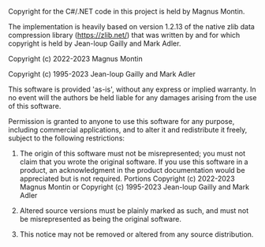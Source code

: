 Copyright for the C#/.NET code in this project is held by Magnus Montin.

The implementation is heavily based on version 1.2.13 of the native zlib data compression library (https://zlib.net/) that was written by and for which copyright is held by Jean-loup Gailly and Mark Adler.

Copyright (c) 2022-2023 Magnus Montin

Copyright (c) 1995-2023 Jean-loup Gailly and Mark Adler

This software is provided 'as-is', without any express or implied warranty. In no event will the authors be held liable for any damages arising from the use of this software.

Permission is granted to anyone to use this software for any purpose, including commercial applications, and to alter it and redistribute it freely, subject to the following restrictions:

1. The origin of this software must not be misrepresented; you must not claim that you wrote the original software. If you use this software in a product, an acknowledgment in the product documentation would be appreciated but is not required.
Portions Copyright (c) 2022-2023 Magnus Montin or Copyright (c) 1995-2023 Jean-loup Gailly and Mark Adler

2. Altered source versions must be plainly marked as such, and must not be misrepresented as being the original software.

3. This notice may not be removed or altered from any source distribution.